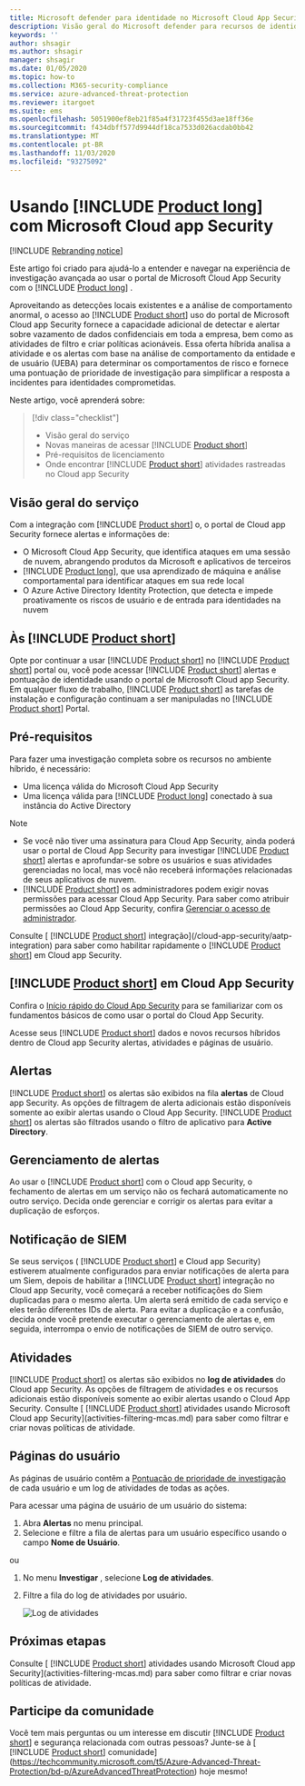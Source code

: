 ```yaml
---
title: Microsoft defender para identidade no Microsoft Cloud App Security
description: Visão geral do Microsoft defender para recursos de identidade no Microsoft Cloud App Security.
keywords: ''
author: shsagir
ms.author: shsagir
manager: shsagir
ms.date: 01/05/2020
ms.topic: how-to
ms.collection: M365-security-compliance
ms.service: azure-advanced-threat-protection
ms.reviewer: itargoet
ms.suite: ems
ms.openlocfilehash: 5051900ef8eb21f85a4f31723f455d3ae18ff36e
ms.sourcegitcommit: f434dbff577d9944df18ca7533d026acdab0bb42
ms.translationtype: MT
ms.contentlocale: pt-BR
ms.lasthandoff: 11/03/2020
ms.locfileid: "93275092"
---
```

# <a name="using-product-long-with-microsoft-cloud-app-security"></a>Usando [!INCLUDE [Product long](includes/product-long.md)] com Microsoft Cloud app Security

[!INCLUDE [Rebranding notice](includes/rebranding.md)]

Este artigo foi criado para ajudá-lo a entender e navegar na experiência de investigação avançada ao usar o portal de Microsoft Cloud App Security com o [!INCLUDE [Product long](includes/product-long.md)] .

Aproveitando as detecções locais existentes e a análise de comportamento anormal, o acesso ao [!INCLUDE [Product short](includes/product-short.md)] uso do portal de Microsoft Cloud app Security fornece a capacidade adicional de detectar e alertar sobre vazamento de dados confidenciais em toda a empresa, bem como as atividades de filtro e criar políticas acionáveis. Essa oferta híbrida analisa a atividade e os alertas com base na análise de comportamento da entidade e de usuário (UEBA) para determinar os comportamentos de risco e fornece uma pontuação de prioridade de investigação para simplificar a resposta a incidentes para identidades comprometidas.

Neste artigo, você aprenderá sobre:

> [!div class="checklist"]
>
> - Visão geral do serviço
> - Novas maneiras de acessar [!INCLUDE [Product short](includes/product-short.md)]
> - Pré-requisitos de licenciamento
> - Onde encontrar [!INCLUDE [Product short](includes/product-short.md)] atividades rastreadas no Cloud app Security

## <a name="service-overview"></a>Visão geral do serviço

Com a integração com [!INCLUDE [Product short](includes/product-short.md)] o, o portal de Cloud app Security fornece alertas e informações de:

- O Microsoft Cloud App Security, que identifica ataques em uma sessão de nuvem, abrangendo produtos da Microsoft e aplicativos de terceiros
- [!INCLUDE [Product long](includes/product-long.md)], que usa aprendizado de máquina e análise comportamental para identificar ataques em sua rede local
- O Azure Active Directory Identity Protection, que detecta e impede proativamente os riscos de usuário e de entrada para identidades na nuvem

## <a name="access-product-short"></a>Às [!INCLUDE [Product short](includes/product-short.md)]

Opte por continuar a usar [!INCLUDE [Product short](includes/product-short.md)] no [!INCLUDE [Product short](includes/product-short.md)] portal ou, você pode acessar [!INCLUDE [Product short](includes/product-short.md)] alertas e pontuação de identidade usando o portal de Microsoft Cloud app Security. Em qualquer fluxo de trabalho, [!INCLUDE [Product short](includes/product-short.md)] as tarefas de instalação e configuração continuam a ser manipuladas no [!INCLUDE [Product short](includes/product-short.md)] Portal.

## <a name="prerequisites"></a>Pré-requisitos

Para fazer uma investigação completa sobre os recursos no ambiente híbrido, é necessário:

- Uma licença válida do Microsoft Cloud App Security
- Uma licença válida para [!INCLUDE [Product long](includes/product-long.md)] conectado à sua instância do Active Directory

>[!NOTE]
>
> - Se você não tiver uma assinatura para Cloud App Security, ainda poderá usar o portal de Cloud App Security para investigar [!INCLUDE [Product short](includes/product-short.md)] alertas e aprofundar-se sobre os usuários e suas atividades gerenciadas no local, mas você não receberá informações relacionadas de seus aplicativos de nuvem.
> - [!INCLUDE [Product short](includes/product-short.md)] os administradores podem exigir novas permissões para acessar Cloud App Security. Para saber como atribuir permissões ao Cloud App Security, confira [Gerenciar o acesso de administrador](/cloud-app-security/manage-admins).

Consulte [ [!INCLUDE [Product short](includes/product-short.md)] integração](/cloud-app-security/aatp-integration) para saber como habilitar rapidamente o [!INCLUDE [Product short](includes/product-short.md)] em Cloud app Security.

## <a name="product-short-in-cloud-app-security"></a>[!INCLUDE [Product short](includes/product-short.md)] em Cloud App Security

Confira o [Início rápido do Cloud App Security](/cloud-app-security/getting-started-with-cloud-app-security) para se familiarizar com os fundamentos básicos de como usar o portal do Cloud App Security.

Acesse seus [!INCLUDE [Product short](includes/product-short.md)] dados e novos recursos híbridos dentro de Cloud app Security alertas, atividades e páginas de usuário.

## <a name="alerts"></a>Alertas

[!INCLUDE [Product short](includes/product-short.md)] os alertas são exibidos na fila **alertas** de Cloud app Security. As opções de filtragem de alerta adicionais estão disponíveis somente ao exibir alertas usando o Cloud App Security. [!INCLUDE [Product short](includes/product-short.md)] os alertas são filtrados usando o filtro de aplicativo para **Active Directory**.

## <a name="alert-management"></a>Gerenciamento de alertas

Ao usar o [!INCLUDE [Product short](includes/product-short.md)] com o Cloud app Security, o fechamento de alertas em um serviço não os fechará automaticamente no outro serviço. Decida onde gerenciar e corrigir os alertas para evitar a duplicação de esforços.

## <a name="siem-notification"></a>Notificação de SIEM

Se seus serviços ( [!INCLUDE [Product short](includes/product-short.md)] e Cloud app Security) estiverem atualmente configurados para enviar notificações de alerta para um Siem, depois de habilitar a [!INCLUDE [Product short](includes/product-short.md)] integração no Cloud app Security, você começará a receber notificações do Siem duplicadas para o mesmo alerta. Um alerta será emitido de cada serviço e eles terão diferentes IDs de alerta. Para evitar a duplicação e a confusão, decida onde você pretende executar o gerenciamento de alertas e, em seguida, interrompa o envio de notificações de SIEM de outro serviço.

## <a name="activities"></a>Atividades

[!INCLUDE [Product short](includes/product-short.md)] os alertas são exibidos no **log de atividades** do Cloud app Security. As opções de filtragem de atividades e os recursos adicionais estão disponíveis somente ao exibir alertas usando o Cloud App Security. Consulte [ [!INCLUDE [Product short](includes/product-short.md)] atividades usando Microsoft Cloud app Security](activities-filtering-mcas.md) para saber como filtrar e criar novas políticas de atividade.

## <a name="user-pages"></a>Páginas do usuário

As páginas de usuário contêm a [Pontuação de prioridade de investigação](/cloud-app-security/tutorial-ueba) de cada usuário e um log de atividades de todas as ações.

Para acessar uma página de usuário de um usuário do sistema:

1. Abra **Alertas** no menu principal.
1. Selecione e filtre a fila de alertas para um usuário específico usando o campo **Nome de Usuário**.

 ou

1. No menu **Investigar** , selecione **Log de atividades**.
1. Filtre a fila do log de atividades por usuário.

    ![Log de atividades](media/mcas-activity-filter.png)

## <a name="next-steps"></a>Próximas etapas

Consulte [ [!INCLUDE [Product short](includes/product-short.md)] atividades usando Microsoft Cloud app Security](activities-filtering-mcas.md) para saber como filtrar e criar novas políticas de atividade.

## <a name="join-the-community"></a>Participe da comunidade

Você tem mais perguntas ou um interesse em discutir [!INCLUDE [Product short](includes/product-short.md)] e segurança relacionada com outras pessoas? Junte-se à [ [!INCLUDE [Product short](includes/product-short.md)] comunidade](https://techcommunity.microsoft.com/t5/Azure-Advanced-Threat-Protection/bd-p/AzureAdvancedThreatProtection) hoje mesmo!
